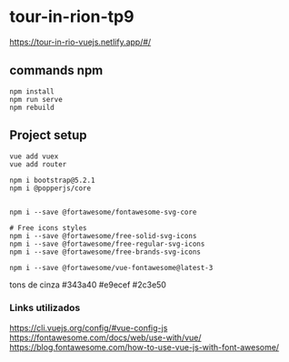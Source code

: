 # tour-in-rion-tp9
https://tour-in-rio-vuejs.netlify.app/#/

## commands npm

```
npm install
npm run serve
npm rebuild
```


## Project setup
```
vue add vuex
vue add router

npm i bootstrap@5.2.1
npm i @popperjs/core


npm i --save @fortawesome/fontawesome-svg-core

# Free icons styles
npm i --save @fortawesome/free-solid-svg-icons
npm i --save @fortawesome/free-regular-svg-icons
npm i --save @fortawesome/free-brands-svg-icons

npm i --save @fortawesome/vue-fontawesome@latest-3

```

tons de cinza
#343a40
#e9ecef
#2c3e50



### Links utilizados 
https://cli.vuejs.org/config/#vue-config-js
https://fontawesome.com/docs/web/use-with/vue/
https://blog.fontawesome.com/how-to-use-vue-js-with-font-awesome/

